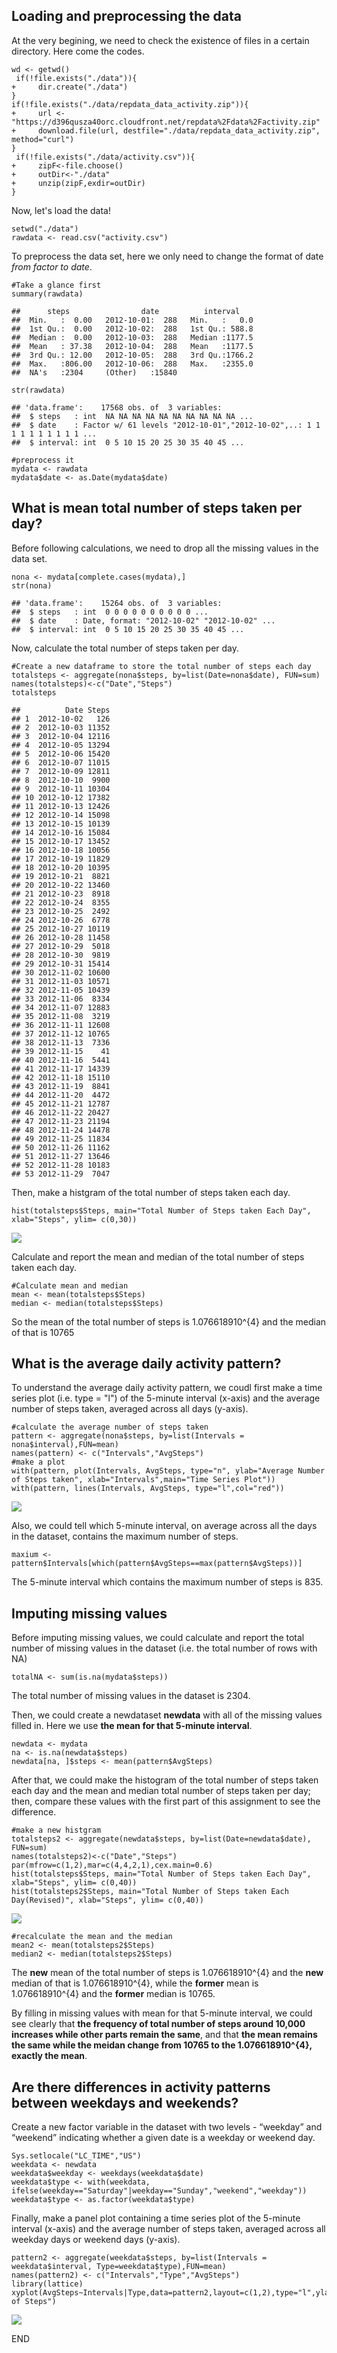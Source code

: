 Loading and preprocessing the data
----------------------------------

At the very begining, we need to check the existence of files in a
certain directory. Here come the codes.

    wd <- getwd()
     if(!file.exists("./data")){
    +     dir.create("./data")  
    }
    if(!file.exists("./data/repdata_data_activity.zip")){
    +     url <- "https://d396qusza40orc.cloudfront.net/repdata%2Fdata%2Factivity.zip"
    +     download.file(url, destfile="./data/repdata_data_activity.zip", method="curl")
    }
     if(!file.exists("./data/activity.csv")){
    +     zipF<-file.choose() 
    +     outDir<-"./data" 
    +     unzip(zipF,exdir=outDir)
    } 

Now, let's load the data!

    setwd("./data")
    rawdata <- read.csv("activity.csv")

To preprocess the data set, here we only need to change the format of
date *from factor to date*.

    #Take a glance first
    summary(rawdata)

    ##      steps                date          interval     
    ##  Min.   :  0.00   2012-10-01:  288   Min.   :   0.0  
    ##  1st Qu.:  0.00   2012-10-02:  288   1st Qu.: 588.8  
    ##  Median :  0.00   2012-10-03:  288   Median :1177.5  
    ##  Mean   : 37.38   2012-10-04:  288   Mean   :1177.5  
    ##  3rd Qu.: 12.00   2012-10-05:  288   3rd Qu.:1766.2  
    ##  Max.   :806.00   2012-10-06:  288   Max.   :2355.0  
    ##  NA's   :2304     (Other)   :15840

    str(rawdata)

    ## 'data.frame':    17568 obs. of  3 variables:
    ##  $ steps   : int  NA NA NA NA NA NA NA NA NA NA ...
    ##  $ date    : Factor w/ 61 levels "2012-10-01","2012-10-02",..: 1 1 1 1 1 1 1 1 1 1 ...
    ##  $ interval: int  0 5 10 15 20 25 30 35 40 45 ...

    #preprocess it
    mydata <- rawdata
    mydata$date <- as.Date(mydata$date)

What is mean total number of steps taken per day?
-------------------------------------------------

Before following calculations, we need to drop all the missing values in
the data set.

    nona <- mydata[complete.cases(mydata),]
    str(nona)

    ## 'data.frame':    15264 obs. of  3 variables:
    ##  $ steps   : int  0 0 0 0 0 0 0 0 0 0 ...
    ##  $ date    : Date, format: "2012-10-02" "2012-10-02" ...
    ##  $ interval: int  0 5 10 15 20 25 30 35 40 45 ...

Now, calculate the total number of steps taken per day.

    #Create a new dataframe to store the total number of steps each day
    totalsteps <- aggregate(nona$steps, by=list(Date=nona$date), FUN=sum)
    names(totalsteps)<-c("Date","Steps")
    totalsteps

    ##          Date Steps
    ## 1  2012-10-02   126
    ## 2  2012-10-03 11352
    ## 3  2012-10-04 12116
    ## 4  2012-10-05 13294
    ## 5  2012-10-06 15420
    ## 6  2012-10-07 11015
    ## 7  2012-10-09 12811
    ## 8  2012-10-10  9900
    ## 9  2012-10-11 10304
    ## 10 2012-10-12 17382
    ## 11 2012-10-13 12426
    ## 12 2012-10-14 15098
    ## 13 2012-10-15 10139
    ## 14 2012-10-16 15084
    ## 15 2012-10-17 13452
    ## 16 2012-10-18 10056
    ## 17 2012-10-19 11829
    ## 18 2012-10-20 10395
    ## 19 2012-10-21  8821
    ## 20 2012-10-22 13460
    ## 21 2012-10-23  8918
    ## 22 2012-10-24  8355
    ## 23 2012-10-25  2492
    ## 24 2012-10-26  6778
    ## 25 2012-10-27 10119
    ## 26 2012-10-28 11458
    ## 27 2012-10-29  5018
    ## 28 2012-10-30  9819
    ## 29 2012-10-31 15414
    ## 30 2012-11-02 10600
    ## 31 2012-11-03 10571
    ## 32 2012-11-05 10439
    ## 33 2012-11-06  8334
    ## 34 2012-11-07 12883
    ## 35 2012-11-08  3219
    ## 36 2012-11-11 12608
    ## 37 2012-11-12 10765
    ## 38 2012-11-13  7336
    ## 39 2012-11-15    41
    ## 40 2012-11-16  5441
    ## 41 2012-11-17 14339
    ## 42 2012-11-18 15110
    ## 43 2012-11-19  8841
    ## 44 2012-11-20  4472
    ## 45 2012-11-21 12787
    ## 46 2012-11-22 20427
    ## 47 2012-11-23 21194
    ## 48 2012-11-24 14478
    ## 49 2012-11-25 11834
    ## 50 2012-11-26 11162
    ## 51 2012-11-27 13646
    ## 52 2012-11-28 10183
    ## 53 2012-11-29  7047

Then, make a histgram of the total number of steps taken each day.

    hist(totalsteps$Steps, main="Total Number of Steps taken Each Day", xlab="Steps", ylim= c(0,30))

![](PA1_template_files/figure-markdown_strict/histgram-1.png)

Calculate and report the mean and median of the total number of steps
taken each day.

    #Calculate mean and median
    mean <- mean(totalsteps$Steps)
    median <- median(totalsteps$Steps)

So the mean of the total number of steps is 1.076618910^{4} and the
median of that is 10765

What is the average daily activity pattern?
-------------------------------------------

To understand the average daily activity pattern, we coudl first make a
time series plot (i.e. type = "l") of the 5-minute interval (x-axis) and
the average number of steps taken, averaged across all days (y-axis).

    #calculate the average number of steps taken
    pattern <- aggregate(nona$steps, by=list(Intervals = nona$interval),FUN=mean)
    names(pattern) <- c("Intervals","AvgSteps")
    #make a plot
    with(pattern, plot(Intervals, AvgSteps, type="n", ylab="Average Number of Steps taken", xlab="Intervals",main="Time Series Plot"))
    with(pattern, lines(Intervals, AvgSteps, type="l",col="red"))

![](PA1_template_files/figure-markdown_strict/timeplot-1.png)

Also, we could tell which 5-minute interval, on average across all the
days in the dataset, contains the maximum number of steps.

    maxium <- pattern$Intervals[which(pattern$AvgSteps==max(pattern$AvgSteps))]

The 5-minute interval which contains the maximum number of steps is 835.

Imputing missing values
-----------------------

Before imputing missing values, we could calculate and report the total
number of missing values in the dataset (i.e. the total number of rows
with NA)

    totalNA <- sum(is.na(mydata$steps))

The total number of missing values in the dataset is 2304.

Then, we could create a newdataset **newdata** with all of the missing
values filled in. Here we use **the mean for that 5-minute interval**.

    newdata <- mydata
    na <- is.na(newdata$steps)
    newdata[na, ]$steps <- mean(pattern$AvgSteps)

After that, we could make the histogram of the total number of steps
taken each day and the mean and median total number of steps taken per
day; then, compare these values with the first part of this assignment
to see the difference.

    #make a new histgram
    totalsteps2 <- aggregate(newdata$steps, by=list(Date=newdata$date), FUN=sum)
    names(totalsteps2)<-c("Date","Steps")
    par(mfrow=c(1,2),mar=c(4,4,2,1),cex.main=0.6)
    hist(totalsteps$Steps, main="Total Number of Steps taken Each Day", xlab="Steps", ylim= c(0,40))
    hist(totalsteps2$Steps, main="Total Number of Steps taken Each Day(Revised)", xlab="Steps", ylim= c(0,40))

![](PA1_template_files/figure-markdown_strict/compare-1.png)

    #recalculate the mean and the median
    mean2 <- mean(totalsteps2$Steps)
    median2 <- median(totalsteps2$Steps)

The **new** mean of the total number of steps is 1.076618910^{4} and the
**new** median of that is 1.076618910^{4}, while the **former** mean is
1.076618910^{4} and the **former** median is 10765.

By filling in missing values with mean for that 5-minute interval, we
could see clearly that **the frequency of total number of steps around
10,000 increases while other parts remain the same**, and that **the
mean remains the same while the meidan change from 10765 to the
1.076618910^{4}, exactly the mean**.

Are there differences in activity patterns between weekdays and weekends?
-------------------------------------------------------------------------

Create a new factor variable in the dataset with two levels - “weekday”
and “weekend” indicating whether a given date is a weekday or weekend
day.

    Sys.setlocale("LC_TIME","US")
    weekdata <- newdata
    weekdata$weekday <- weekdays(weekdata$date)
    weekdata$type <- with(weekdata, ifelse(weekday=="Saturday"|weekday=="Sunday","weekend","weekday"))
    weekdata$type <- as.factor(weekdata$type)

Finally, make a panel plot containing a time series plot of the 5-minute
interval (x-axis) and the average number of steps taken, averaged across
all weekday days or weekend days (y-axis).

    pattern2 <- aggregate(weekdata$steps, by=list(Intervals = weekdata$interval, Type=weekdata$type),FUN=mean)
    names(pattern2) <- c("Intervals","Type","AvgSteps")
    library(lattice)
    xyplot(AvgSteps~Intervals|Type,data=pattern2,layout=c(1,2),type="l",ylab="Number of Steps")

![](PA1_template_files/figure-markdown_strict/plot2-1.png)

END
